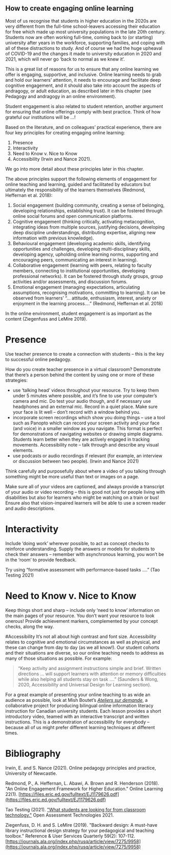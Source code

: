 ## How to create engaging online learning

Most of us recognise that students in higher education in the 2020s are very different from the full-time school-leavers accessing their education for free which made up most university populations in the late 20th century.  Students now are often working full-time, coming back to (or starting) university after years in the workforce, supporting families, and coping with all of these distractions to study.  And of course we had the huge upheaval of COVID-19 and the changes it made to university education in 2020 and 2021, which will never go ‘back to normal as we knew it’.

This is a great list of reasons for us to ensure that any online learning we offer is engaging, supportive, and inclusive.  Online learning needs to grab and hold our learners’ attention, it needs to encourage and facilitate deep cognitive engagement, and it should also take into account the aspects of andragogy, or adult education, as described later in this chapter (see Pedagogy and andragogy in an online environment).

Student engagement is also related to student retention, another argument for ensuring that online offerings comply with best practice.  Think of how grateful our institutions will be …!

Based on the literature, and on colleagues’ practical experience, there are four key principles for creating engaging online learning:

1.	Presence
2.	Interactivity
3.	Need to Know v. Nice to Know
4.	Accessibility 
(Irwin and Nance 2021).  

We go into more detail about these principles later in this chapter.  

The above principles support the following elements of engagement for online teaching and learning, guided and facilitated by educators but ultimately the responsibility of the learners themselves (Redmond, Heffernan et al. 2018): 

1.	Social engagement (building community, creating a sense of belonging, developing relationships, establishing trust).  It can be fostered through online social forums and open communication platforms.
2.	Cognitive engagement (thinking critically, activating metacognition, integrating ideas from multiple sources, justifying decisions, developing deep discipline understandings, distributing expertise, aligning new information with previous knowledge). 
3.	Behavioural engagement (developing academic skills, identifying opportunities and challenges, developing multi-disciplinary skills, developing agency, upholding online learning norms, supporting and encouraging peers, communicating an interest in learning).
4.	Collaborative engagement (learning with peers, relating to faculty members, connecting to institutional opportunities, developing professional networks).  It can be fostered through study groups, group activities and/or assessments, and discussion forums.
5.	Emotional engagement (managing expectations, articulating assumptions, recognising motivations, committing to learning).  It can be observed from learners’ “… attitude, enthusiasm, interest, anxiety or enjoyment in the learning process….” (Redmond, Heffernan et al. 2018)

 In the online environment, student engagement is as important as the content (Ziegenfuss and LeMire 2019).
 
# Presence
Use teacher presence to create a connection with students – this is the key to successful online pedagogy.

How do you create teacher presence in a virtual classroom? Demonstrate that there’s a person behind the content by using one or more of these strategies:

*	use ‘talking head’ videos throughout your resource.  Try to keep them under 5 minutes where possible, and it’s fine to use your computer’s camera and mic.  Do test your audio though, and if necessary use headphones and an external mic.  Record in a quiet place. Make sure your face is lit well – don’t record with a window behind you.
*	incorporate screen recordings which show you doing things – use a tool such as Panopto which can record your screen activity and your face (and voice) in a smaller window as you navigate.   This format is perfect for demonstrations of navigating websites or drawing simple diagrams.  Students learn better when they are actively engaged in tracking movements.  Accessibility note – talk through and describe any visual elements.
*	use podcasts or audio recordings if relevant (for example, an interview or discussion between two people). 
(Irwin and Nance 2021)

Think carefully and purposefully about where a video of you talking through something might be more useful than text or images on a page.

Make sure all of your videos are captioned, and always provide a transcript of your audio or video recording – this is good not just for people living with disabilities but also for learners who might be watching on a train or bus!  Ensure also that vision-impaired learners will be able to use a screen reader and audio descriptions.

# Interactivity
Include ‘doing work’ wherever possible, to act as concept checks to reinforce understanding.  Supply the answers or models for students to check their answers – remember with asynchronous learning, you won’t be in the ‘room’ to provide feedback.

Try using “formative assessment with performance-based tasks ….” (Tao Testing 2021)

# Need to Know v. Nice to Know
Keep things short and sharp – include only ‘need to know’ information on the main pages of your resource.  You don’t want your resource to look onerous!
Provide achievement markers, complemented by your concept checks, along the way.

#Accessibility 
It’s not all about high contrast and font size.  Accessibility relates to cognitive and emotional circumstances as well as physical, and these can change from day to day (as we all know!). Our student cohorts and their situations are diverse, so our online teaching needs to address as many of those situations as possible.
For example: 

> “Keep activity and assignment instructions simple and brief. Written directions … will support learners with attention or memory difficulties while also helping all students stay on task ….” (Saunders & Wong, 2020, Accessibility and Universal Design for Learning section).

For a great example of presenting your online teaching to as wide an audience as possible, look at Mish Boutet’s [_Ateliers sur demande_](https://ateliers-workshops.ca/), a collaborative project for producing bilingual online information literacy instruction for Canadian university students.  Each lesson provides a short introductory video, teamed with an interactive transcript and written instructions. This is a demonstration of accessibility for everybody – because all of us might prefer different learning techniques at different times.


# Bibliography
Irwin, E. and S. Nance (2021). Online pedagogy principles and practice, University of Newcastle.

Redmond, P., A. Heffernan, L. Abawi, A. Brown and R. Henderson (2018). "An Online Engagement Framework for Higher Education." Online Learning 22(1). [https://files.eric.ed.gov/fulltext/EJ1179626.pdf](https://files.eric.ed.gov/fulltext/EJ1179626.pdf)

Tao Testing (2021). ["What students are looking for from classroom technology."](https://www.taotesting.com/blog/what-students-are-looking-for-from-classroom-technology/?utm_campaign=External%20Newsletter&utm_medium=email&_hsenc=p2ANqtz-8qkhwcCCDdKA7i-KU8je3MxfAPvOPtV2qq6PzIi-UQg6GY7lg9XT5fcxAPhaMsN9lhaOHMkKBtuoDR82iNrkmF2rF9u3cpCFZvVGz1NAyJqWSdRP8&_hsmi=152699456&utm_content=152699456&utm_source=hs_email&hsCtaTracking=692642b4-a465-4ab7-8682-42ebf26be28c%7C3c3b8611-bd25-4df2-b85a-bde543753990) Open Assessment Technologies 2021.

Ziegenfuss, D. H. and S. LeMire (2019). "Backward design: A must-have library instructional design strategy for your pedagogical and teaching toolbox." Reference & User Services Quarterly 59(2): 107-112. [https://journals.ala.org/index.php/rusq/article/view/7275/9958](https://journals.ala.org/index.php/rusq/article/view/7275/9958)
